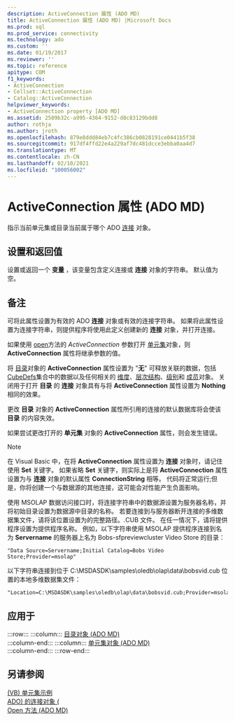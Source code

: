 ```yaml
---
description: ActiveConnection 属性 (ADO MD)
title: ActiveConnection 属性 (ADO MD) |Microsoft Docs
ms.prod: sql
ms.prod_service: connectivity
ms.technology: ado
ms.custom: ''
ms.date: 01/19/2017
ms.reviewer: ''
ms.topic: reference
apitype: COM
f1_keywords:
- ActiveConnection
- Cellset::ActiveConnection
- Catalog::ActiveConnection
helpviewer_keywords:
- ActiveConnection property [ADO MD]
ms.assetid: 2509b32c-a995-4364-9152-d8c83129bdd8
author: rothja
ms.author: jroth
ms.openlocfilehash: 879e8ddd84eb7c4fc386cb0828191ce0441b5f38
ms.sourcegitcommit: 917df4ffd22e4a229af7dc481dcce3ebba0aa4d7
ms.translationtype: MT
ms.contentlocale: zh-CN
ms.lasthandoff: 02/10/2021
ms.locfileid: "100056002"
---
```

# <a name="activeconnection-property-ado-md"></a>ActiveConnection 属性 (ADO MD)
指示当前单元集或目录当前属于哪个 ADO [连接](../ado-api/connection-object-ado.md) 对象。  
  
## <a name="settings-and-return-values"></a>设置和返回值  
 设置或返回一个 **变量** ，该变量包含定义连接或 **连接** 对象的字符串。 默认值为空。  
  
## <a name="remarks"></a>备注  
 可将此属性设置为有效的 ADO **连接** 对象或有效的连接字符串。 如果将此属性设置为连接字符串，则提供程序将使用此定义创建新的 **连接** 对象，并打开连接。  
  
 如果使用 [open](./open-method-ado-md.md)方法的 *ActiveConnection* 参数打开 [单元集](./cellset-object-ado-md.md)对象，则 **ActiveConnection** 属性将继承参数的值。  
  
 将 [目录](./catalog-object-ado-md.md)对象的 **ActiveConnection** 属性设置为 "**无**" 可释放关联的数据，包括 [CubeDefs](./cubedefs-collection-ado-md.md)集合中的数据以及任何相关的 [维度](./dimension-object-ado-md.md)、[层次结构](./hierarchy-object-ado-md.md)、[级别](./level-object-ado-md.md)和 [成员](./member-object-ado-md.md)对象。 关闭用于打开 **目录** 的 **连接** 对象具有与将 **ActiveConnection** 属性设置为 **Nothing** 相同的效果。  
  
 更改 **目录** 对象的 **ActiveConnection** 属性所引用的连接的默认数据库将会使该 **目录** 的内容失效。  
  
 如果尝试更改打开的 **单元集** 对象的 **ActiveConnection** 属性，则会发生错误。  
  
> [!NOTE]
>  在 Visual Basic 中，在将 **ActiveConnection** 属性设置为 **连接** 对象时，请记住使用 **Set** 关键字。 如果省略 **Set** 关键字，则实际上是将 **ActiveConnection** 属性设置为与 **连接** 对象的默认属性 **ConnectionString** 相等。 代码将正常运行;但是，你将创建一个与数据源的其他连接，这可能会对性能产生负面影响。  
  
 使用 MSOLAP 数据访问接口时，将连接字符串中的数据源设置为服务器名称，并将初始目录设置为数据源中目录的名称。 若要连接到与服务器断开连接的多维数据集文件，请将该位置设置为的完整路径。.CUB 文件。 在任一情况下，请将提供程序设置为提供程序名称。 例如，以下字符串使用 MSOLAP 提供程序连接到名为 **Servername** 的服务器上名为 Bobs-sfpreviewcluster Video Store 的目录：  
  
```  
"Data Source=Servername;Initial Catalog=Bobs Video Store;Provider=msolap"  
```  
  
 以下字符串连接到位于 C:\MSDASDK\samples\oledb\olap\data\bobsvid.cub 位置的本地多维数据集文件：  
  
```  
"Location=C:\MSDASDK\samples\oledb\olap\data\bobsvid.cub;Provider=msolap"  
```  
  
## <a name="applies-to"></a>应用于  

:::row:::
    :::column:::
        [目录对象 (ADO MD)](./catalog-object-ado-md.md)  
    :::column-end:::
    :::column:::
        [单元集对象 (ADO MD)](./cellset-object-ado-md.md)  
    :::column-end:::
:::row-end:::

## <a name="see-also"></a>另请参阅  
 [ (VB) 单元集示例 ](./cellset-example-vb.md)   
 [ADO) 的连接对象 (](../ado-api/connection-object-ado.md)   
 [Open 方法 (ADO MD)](./open-method-ado-md.md)